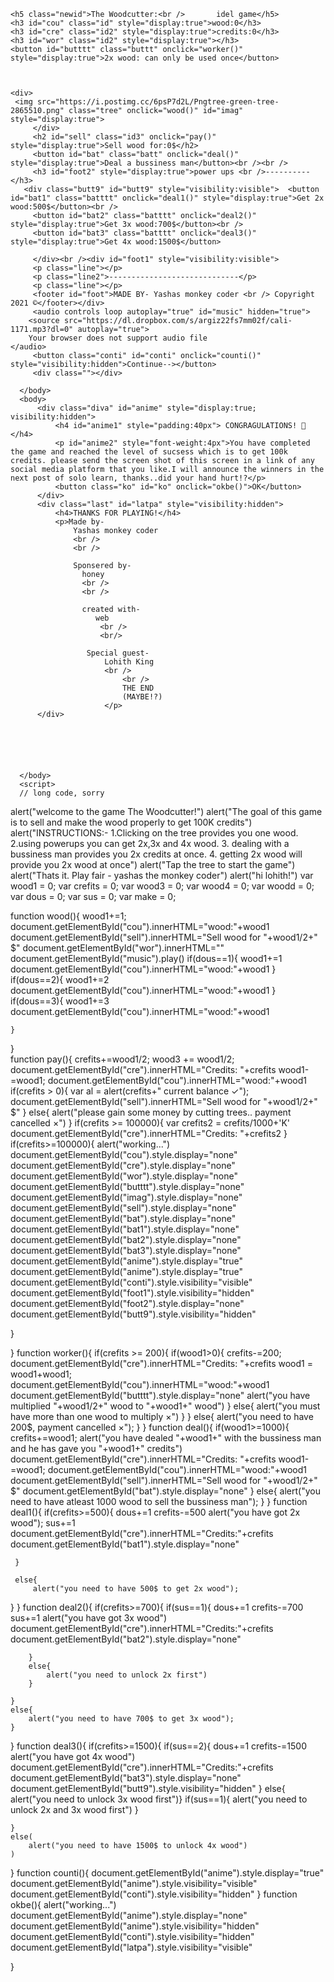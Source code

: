 <!DOCTYPE html>
<html>
    <head>
        <title>Page Title</title>
    <!-- made by Yashas the monkey coder(ambassador yashas) -->
    <style>
        <!-- i suck at animation😂 -->
@import url('https://fonts.googleapis.com/css2?family=Work+Sans:wght@543&display=swap');
@import url('https://fonts.googleapis.com/css2?family=Otomanopee+One&display=swap');
body {
    width:280px;
    height:2000px;
}
@keyframes hip {
    0% {
        padding:0px;
        padding-left:0px;
    }
    100% {
        padding-left:50px;
        color:aqua;
    }
}

.back{
    width:350px;
    height:580px;
    
}
.tree{
    width:350px;
    height:450px;
    padding-bottom:10px;
    padding:0px;
    padding-left:5px;
    padding-top:10px;
    
}
.id{
    padding:0px;
    padding-left:116px;
    font-size:20px;
    border:solid #101010 2px;
    border-radius:10px;
    font-style:italic;
    font-family: 'Work Sans', sans-serif;
    letter-spacing:2px;
    
    
}
.id2{
padding:0px;
    padding-left:116px;
    font-size:20px;
    border:solid #101010 2px;
    border-radius:10px;
    font-style:italic ;
    font-family: 'Work Sans', sans-serif;
    letter-spacing:2px;
    
    }
.id3{
    width:350px;
    height:30px;
    background-color:#59f776;
    font-size:20px;
    text-align:center ;
    padding:0px;
    padding-left:0px;
    
}
.buttt{
    width:140px;
    border-color:#3b96eb;
    background-color:#d1d14f;
    border-width:5px;
    border-radius:15px;
    font-weight:3px;
}
.batt{
    width:130px;
    border-width:3px;
    border-color:black;
    border-radius:10px;
    background-color:aqua;
    font-weight:3px;
    
}
.batttt{
    width:335px;
    border-width:5px;
    border-color:#f09984;
    border-radius:21px;
    background-color:#97de33;
    font-weight:3px;
    padding:10px;
    position:center ;
    letter-spacing:2px;
    
    
    
}
@keyframes congo{
    0%{transform:scale(0.7,0.7);}
    15%{transform:scale(0.8,0.8);}
    25%{transform:scale(0.9,0.9);}
    35%{transform:scale(1.0,1.0);}
    50%{transform:scale(1.1,1.1);}
    60%{transform:scale(1.1,1.1);}
    75%{transform:scale(1.1,1.1);}
    85%{transform:scale(1.1,1.1);}
    100%{transform:scale(1.1,1.1);}
}
.diva{
    animation-name:congo;
    animation-duration:3s;
    animation-delay:1s;
    animation-iteration-count:infinite;
}
@keyframes laste{
    0%{padding-bottom:500px;}
    100%{padding-bottom:0px;}
}
.last{
    animation-name:congo;
    animation-duration:15s;
    animation-iteration-count:infinite;
    position:center ;
}
.butt9{
    border:solid green 4px;
    border-spacing:5px;
    border-radius:10px;
    
}
.butt9 h3{
    font-family: 'Work Sans', sans-serif;
    letter-spacing:2px;
    padding-left:50px;
}
.line{
    border:solid black 1px;
}
.line2{
    padding-left:113px;
    
}
.newid{

    width:260px;
    height:63px;
    background-color:#6ec9d4;
    padding-left:100px;
    padding-top:5px;
    font-size:20px;
    font-family: 'Otomanopee One', sans-serif;
    letter-spacing:1.5px;
    border-radius:80px;
    border:solid green 3px;
    color:#29435e;
    }
.conti{
    width:400px;
    height:220px;
    background-color:#29435e;
    letter-spacing:3px;
    font-size:50px;
    border-radius:50px;
    color:white;
}
.ko{
    border:solid black 3px;
    width:50px;
    height:50px;
    background-color:#f09984;
    color:white;
    border-radius:15px;
}
.fir{
    width:100px;
    height:50px;
    padding-bottom:1000px;
    background-color:lime;
    color:white;
}
    </style>
    </head>
    <body>
    
    
    <h5 class="newid">The Woodcutter:<br />       idel game</h5>
    <h3 id="cou" class="id" style="display:true">wood:0</h3>
    <h3 id="cre" class="id2" style="display:true">credits:0</h3>
    <h3 id="wor" class="id2" style="display:true"></h3>
    <button id="butttt" class="buttt" onclick="worker()" style="display:true">2x wood: can only be used once</button>
    
    
    
    <div>
     <img src="https://i.postimg.cc/6psP7d2L/Pngtree-green-tree-2865510.png" class="tree" onclick="wood()" id="imag" style="display:true"> 
         </div>
         <h2 id="sell" class="id3" onclick="pay()" style="display:true">Sell wood for:0$</h2>
         <button id="bat" class="batt" onclick="deal()" style="display:true">Deal a bussiness man</button><br /><br />
         <h3 id="foot2" style="display:true">power ups <br />----------</h3>
       <div class="butt9" id="butt9" style="visibility:visible">  <button id="bat1" class="batttt" onclick="deal1()" style="display:true">Get 2x wood:500$</button><br />
         <button id="bat2" class="batttt" onclick="deal2()" style="display:true">Get 3x wood:700$</button><br />
         <button id="bat3" class="batttt" onclick="deal3()" style="display:true">Get 4x wood:1500$</button>
         
         </div><br /><div id="foot1" style="visibility:visible">
         <p class="line"></p>
         <p class="line2">-----------------------------</p>
         <p class="line"></p>
         <footer id="foot">MADE BY- Yashas monkey coder <br /> Copyright 2021 ©</footer></div>
         <audio controls loop autoplay="true" id="music" hidden="true">
        <source src="https://dl.dropbox.com/s/argiz22fs7mm02f/cali-1171.mp3?dl=0" autoplay="true">
        Your browser does not support audio file
    </audio>
         <button class="conti" id="conti" onclick="counti()" style="visibility:hidden">Continue--></button>
         <div class=""></div>
          
      </body>
      <body>
          <div class="diva" id="anime" style="display:true; visibility:hidden">
              <h4 id="anime1" style="padding:40px"> CONGRAGULATIONS! 🎉 </h4>
              <p id="anime2" style="font-weight:4px">You have completed the game and reached the level of sucsess which is to get 100k credits. please send the screen shot of this screen in a link of any social media platform that you like.I will announce the winners in the next post of solo learn, thanks..did your hand hurt!?</p>
              <button class="ko" id="ko" onclick="okbe()">OK</button>
          </div>
          <div class="last" id="latpa" style="visibility:hidden">
              <h4>THANKS FOR PLAYING!</h4>
              <p>Made by-
                  Yashas monkey coder
                  <br />
                  <br />
                  
                  Sponsered by-
                    honey
                    <br />
                    <br />
                    
                    created with-
                       web
                        <br />
                        <br/>
                        
                     Special guest-
                         Lohith King
                         <br />
                             <br />
                             THE END
                             (MAYBE!?)
                         </p>
          </div>
          
          
          
          
          
          
      </body>
      <script>
      // long code, sorry

alert("welcome to the game The Woodcutter!")
alert("The goal of this game is to sell and make the wood properly to get 100K credits")
alert("INSTRUCTIONS:- 1.Clicking on the tree provides you one wood.    2.using powerups you can get 2x,3x and 4x wood.     3. dealing with a bussiness man provides you 2x credits at once.       4. getting 2x wood will provide you 2x wood at once")
alert("Tap the tree to start the game")
alert("Thats it. Play fair - yashas the monkey coder")
alert("hi lohith!")
var wood1 = 0;
var crefits = 0;
var wood3 = 0;
var wood4 = 0;
var woodd = 0;
var dous = 0;
var sus = 0;
var make = 0;

function wood(){
    wood1+=1;
    document.getElementById("cou").innerHTML="wood:"+wood1
    document.getElementById("sell").innerHTML="Sell  wood for "+wood1/2+" $"
    document.getElementById("wor").innerHTML=""
    document.getElementById("music").play()
    if(dous==1){
        wood1+=1
        document.getElementById("cou").innerHTML="wood:"+wood1
    }
    if(dous==2){
        wood1+=2
        document.getElementById("cou").innerHTML="wood:"+wood1
    }
    if(dous==3){
        wood1+=3
        document.getElementById("cou").innerHTML="wood:"+wood1
        
    }
}    
function pay(){
    crefits+=wood1/2;
    wood3 += wood1/2; document.getElementById("cre").innerHTML="Credits: "+crefits
    wood1-=wood1;
    document.getElementById("cou").innerHTML="wood:"+wood1
    if(crefits > 0){
        var al = alert(crefits+" current balance ✓");
        document.getElementById("sell").innerHTML="Sell  wood for "+wood1/2+" $"
    }
    else{
        alert("please gain some money by cutting trees.. payment cancelled ×")
    }
    if(crefits >= 100000){
       var crefits2 = crefits/1000+'K'
       document.getElementById("cre").innerHTML="Credits: "+crefits2
    }
    if(crefits>=100000){
    alert("working...")
    document.getElementById("cou").style.display="none"
    document.getElementById("cre").style.display="none"
    document.getElementById("wor").style.display="none"
    document.getElementById("butttt").style.display="none"
    document.getElementById("imag").style.display="none"
    document.getElementById("sell").style.display="none"
    document.getElementById("bat").style.display="none"
    document.getElementById("bat1").style.display="none"
    document.getElementById("bat2").style.display="none"
    document.getElementById("bat3").style.display="none"
    document.getElementById("anime").style.display="true"
    document.getElementById("anime").style.display="true"
    document.getElementById("conti").style.visibility="visible"
    document.getElementById("foot1").style.visibility="hidden"
    document.getElementById("foot2").style.display="none"
    document.getElementById("butt9").style.visibility="hidden"
    
}
    

}
function worker(){
    if(crefits >= 200){
        if(wood1>0){
            crefits-=200;
         document.getElementById("cre").innerHTML="Credits: "+crefits
         wood1 = wood1+wood1;
         document.getElementById("cou").innerHTML="wood:"+wood1
         document.getElementById("butttt").style.display="none"
         alert("you have multiplied "+wood1/2+" wood to "+wood1+" wood")
        }
        else{
            alert("you must have more than one wood to multiply ×")
        }
    }
    else{
        alert("you need to have 200$, payment cancelled ×");
    }
}
function deal(){
    if(wood1>=1000){
        crefits+=wood1;
        alert("you have dealed "+wood1+" with the bussiness man and he has gave you "+wood1+" credits")
        document.getElementById("cre").innerHTML="Credits: "+crefits
         wood1-=wood1;
         document.getElementById("cou").innerHTML="wood:"+wood1
         document.getElementById("sell").innerHTML="Sell  wood for "+wood1/2+" $"
         document.getElementById("bat").style.display="none"
    }
    else{
        alert("you need to have atleast 1000 wood to sell the bussiness man");
    }
}
function deal1(){
     if(crefits>=500){
         dous+=1
         crefits-=500
         alert("you have got 2x wood");
         sus+=1
         document.getElementById("cre").innerHTML="Credits:"+crefits
         document.getElementById("bat1").style.display="none"
         
     }
     
     else{
         alert("you need to have 500$ to get 2x wood");
}
}
function deal2(){
    if(crefits>=700){
        if(sus==1){
            dous+=1
            crefits-=700
            sus+=1
            alert("you have got 3x wood")
            document.getElementById("cre").innerHTML="Credits:"+crefits
            document.getElementById("bat2").style.display="none"
            
        }
        else{
            alert("you need to unlock 2x first")
        }
        
    }
    else{
        alert("you need to have 700$ to get 3x wood");
    }
}
function deal3(){
    if(crefits>=1500){
        if(sus==2){
            dous+=1
            crefits-=1500
            alert("you have got 4x wood")
            document.getElementById("cre").innerHTML="Credits:"+crefits
            document.getElementById("bat3").style.display="none"
            document.getElementById("butt9").style.visibility="hidden"
        }
        else{
            alert("you need to unlock 3x wood first")}
        if(sus==1){
            alert("you need to unlock 2x and 3x wood first")
        }
        
        
    }
    else(
        alert("you need to have 1500$ to unlock 4x wood")
    )
}
function counti(){
    document.getElementById("anime").style.display="true"
    document.getElementById("anime").style.visibility="visible"
    document.getElementById("conti").style.visibility="hidden"
}
function okbe(){
    alert("working...")
    document.getElementById("anime").style.display="none"
    document.getElementById("anime").style.visibility="hidden"
    document.getElementById("conti").style.visibility="hidden"
    document.getElementById("latpa").style.visibility="visible"
    

}



</script>
          
